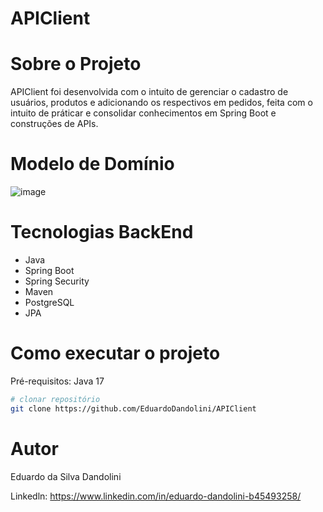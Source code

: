 # APIClient 

# Sobre o Projeto 

APIClient foi desenvolvida com o intuito de gerenciar o cadastro de usuários, produtos e adicionando os respectivos em pedidos, feita com o intuito de práticar e consolidar conhecimentos em Spring Boot e construções de APIs.

# Modelo de Domínio 
![image](https://github.com/EduardoDandolini/APIClientV2/assets/130665098/d071839f-6dc1-4a05-8acb-04b3f96f90b8)

# Tecnologias BackEnd
- Java
- Spring Boot
- Spring Security
- Maven
- PostgreSQL
- JPA

# Como executar o projeto

Pré-requisitos: Java 17

```bash
# clonar repositório
git clone https://github.com/EduardoDandolini/APIClient
```
 # Autor
   Eduardo da Silva Dandolini
  
   Linkedln: https://www.linkedin.com/in/eduardo-dandolini-b45493258/


